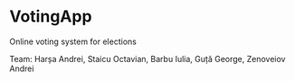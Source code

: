 # VotingApp
 Online voting system for elections

 Team: Harșa Andrei, Staicu Octavian, Barbu Iulia, Guță George, Zenoveiov Andrei

